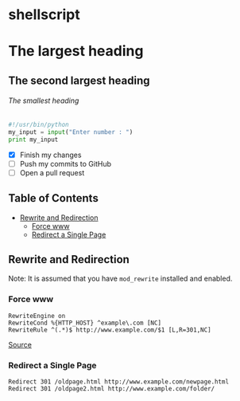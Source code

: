 # shellscript
# The largest heading
## The second largest heading
###### The smallest heading

```python
#!/usr/bin/python
my_input = input("Enter number : ")
print my_input
```

- [x] Finish my changes
- [ ] Push my commits to GitHub
- [ ] Open a pull request

## Table of Contents
- [Rewrite and Redirection](#rewrite-and-redirection)
    - [Force www](#force-www)
    - [Redirect a Single Page](#redirect-a-single-page)
    
## Rewrite and Redirection
Note: It is assumed that you have `mod_rewrite` installed and enabled.

### Force www
``` apacheconf
RewriteEngine on
RewriteCond %{HTTP_HOST} ^example\.com [NC]
RewriteRule ^(.*)$ http://www.example.com/$1 [L,R=301,NC]
```


[Source](http://www.abeautifulsite.net/access-pages-without-the-php-extension-using-htaccess/)

### Redirect a Single Page
``` apacheconf
Redirect 301 /oldpage.html http://www.example.com/newpage.html
Redirect 301 /oldpage2.html http://www.example.com/folder/
```
